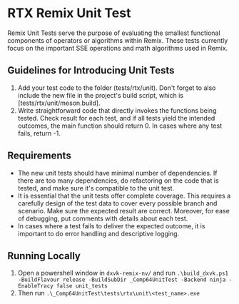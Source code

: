 # RTX Remix Unit Test

Remix Unit Tests serve the purpose of evaluating the smallest functional components of operators or algorithms within Remix.
These tests currently focus on the important SSE operations and math algorithms used in Remix.

## Guidelines for Introducing Unit Tests

1. Add your test code to the folder (tests/rtx/unit). Don't forget to also include the new file in the project's build script, which is [tests/rtx/unit/meson.build].
2. Write straightforward code that directly invokes the functions being tested. Check result for each test, and if all tests yield the intended outcomes, the main function should return 0. In cases where any test fails, return -1.

## Requirements

- The new unit tests should have minimal number of dependencies. If there are too many dependencies, do refactoring on the code that is tested, and make sure it's compatible to the unit test.
- It is essential that the unit tests offer complete coverage. This requires a carefully design of the test data to cover every possible branch and scenario. Make sure the expected result are correct. Moreover, for ease of debugging, put comments with details about each test.
- In cases where a test fails to deliver the expected outcome, it is important to do error handling and descriptive logging.

## Running Locally

1. Open a powershell window in `dxvk-remix-nv/` and run `.\build_dxvk.ps1 -BuildFlavour release -BuildSubDir _Comp64UnitTest -Backend ninja -EnableTracy false unit_tests`
2. Then run `.\_Comp64UnitTest\tests\rtx\unit\<test_name>.exe`
